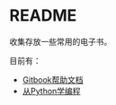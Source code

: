# README
收集存放一些常用的电子书。

目前有：

* [Gitbook帮助文档](./gitbook-usage/SUMMARY.md)
* [从Python学编程](./Learning-Program-From-Python/SUMMARY.md)


